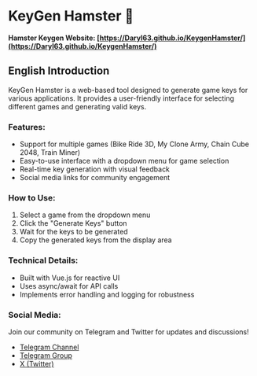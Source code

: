 # KeyGen Hamster 🐹

**Hamster Keygen Website: [https://Daryl63.github.io/KeygenHamster/](https://Daryl63.github.io/KeygenHamster/)**



## English Introduction

KeyGen Hamster is a web-based tool designed to generate game keys for various applications. It provides a user-friendly interface for selecting different games and generating valid keys.

### Features:
- Support for multiple games (Bike Ride 3D, My Clone Army, Chain Cube 2048, Train Miner)
- Easy-to-use interface with a dropdown menu for game selection
- Real-time key generation with visual feedback
- Social media links for community engagement

### How to Use:
1. Select a game from the dropdown menu
2. Click the "Generate Keys" button
3. Wait for the keys to be generated
4. Copy the generated keys from the display area

### Technical Details:
- Built with Vue.js for reactive UI
- Uses async/await for API calls
- Implements error handling and logging for robustness

### Social Media:
Join our community on Telegram and Twitter for updates and discussions!
- [Telegram Channel](https://t.me/MoreAirdrop0)
- [Telegram Group](https://t.me/MoreAirdropChat)
- [X (Twitter)](https://x.com/giftcheck)

